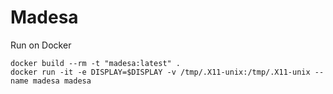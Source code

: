 # Madesa
Run on Docker
```
docker build --rm -t "madesa:latest" .
docker run -it -e DISPLAY=$DISPLAY -v /tmp/.X11-unix:/tmp/.X11-unix --name madesa madesa
```
